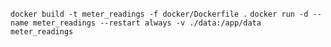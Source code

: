 
`docker build -t meter_readings -f docker/Dockerfile .`
`docker run -d --name meter_readings --restart always -v ./data:/app/data meter_readings`
